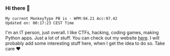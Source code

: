 ### Hi there 👋
<!-- PB START -->
```
My current MonkeyType PB is - WPM:94.21 Acc:97.42
Updated on: 00:17:23 CEST Time
```
<!-- PB END -->
I'm an IT person, just overall. I like CTFs, hacking, coding games, making Python apps. Just a lot of stuff.
You can check out my website [here](https://skill3472.github.io/).
I will probably add some interesting stuff here, when I get the idea to do so. Take care ❤️
